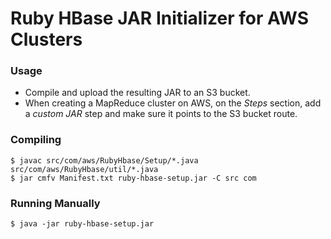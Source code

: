 # Ruby HBase JAR Initializer for AWS Clusters

### Usage

* Compile and upload the resulting JAR to an S3 bucket.
* When creating a MapReduce cluster on AWS, on the *Steps* section, add a _custom JAR_ step and make sure it points to the S3 bucket route.

### Compiling

    $ javac src/com/aws/RubyHbase/Setup/*.java src/com/aws/RubyHbase/util/*.java
    $ jar cmfv Manifest.txt ruby-hbase-setup.jar -C src com

### Running Manually

`$ java -jar ruby-hbase-setup.jar`